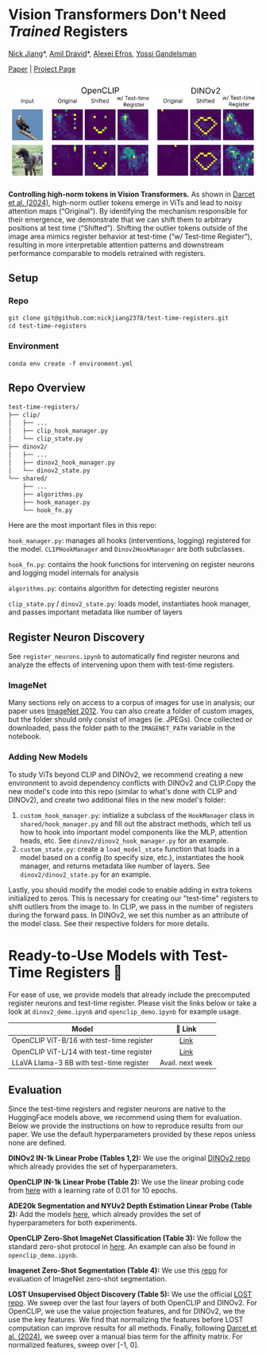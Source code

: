 # Vision Transformers Don't Need <em>Trained</em> Registers

[Nick Jiang](https://nickjiang.me)\*, [Amil Dravid](https://avdravid.github.io/)\*, [Alexei Efros](https://people.eecs.berkeley.edu/~efros/), [Yossi Gandelsman](https://yossigandelsman.github.io/)

[Paper]() | [Project Page]()

![Teaser Figure](plots/Teaser.png)

**Controlling high-norm tokens in Vision Transformers.** As shown in [Darcet et al. (2024)](https://arxiv.org/abs/2309.16588), high-norm outlier tokens emerge in ViTs and lead to noisy attention maps (“Original”). By identifying the mechanism responsible for their emergence, we demonstrate that we can shift them to arbitrary positions at test time (“Shifted”). Shifting the outlier tokens outside of the image area mimics register behavior at test-time (“w/ Test-time Register”), resulting in more interpretable attention patterns and downstream performance comparable to models retrained with registers.

## Setup

### Repo
```
git clone git@github.com:nickjiang2378/test-time-registers.git
cd test-time-registers
```

### Environment

```
conda env create -f environment.yml
```

## Repo Overview
```
test-time-registers/
├── clip/
│   ├── ...
│   ├── clip_hook_manager.py
│   └── clip_state.py
├── dinov2/
│   ├── ...
│   ├── dinov2_hook_manager.py
│   └── dinov2_state.py
└── shared/
    ├── ...
    ├── algorithms.py
    ├── hook_manager.py
    └── hook_fn.py
```
Here are the most important files in this repo:

`hook_manager.py`: manages all hooks (interventions, logging) registered for the model. `CLIPHookManager` and `Dinov2HookManager` are both subclasses.

`hook_fn.py`: contains the hook functions for intervening on register neurons and logging model internals for analysis

`algorithms.py`: contains algorithm for detecting register neurons

`clip_state.py` / `dinov2_state.py`: loads model, instantiates hook manager, and passes important metadata like number of layers

## Register Neuron Discovery

See `register_neurons.ipynb` to automatically find register neurons and analyze the effects of intervening upon them with test-time registers.

### ImageNet

Many sections rely on access to a corpus of images for use in analysis; our paper uses [ImageNet 2012](https://www.image-net.org/challenges/LSVRC/index.php). You can also create a folder of custom images, but the folder should only consist of images (ie. JPEGs). Once collected or downloaded, pass the folder path to the `IMAGENET_PATH` variable in the notebook.

### Adding New Models

To study ViTs beyond CLIP and DINOv2, we recommend creating a new environment to avoid dependency conflicts with DINOv2 and CLIP.Copy the new model's code into this repo (similar to what's done with CLIP and DINOv2), and create two additional files in the new model's folder:
1. `custom_hook_manager.py`: initialize a subclass of the `HookManager` class in `shared/hook_manager.py` and fill out the abstract methods, which tell us how to hook into important model components like the MLP, attention heads, etc. See `dinov2/dinov2_hook_manager.py` for an example.
2. `custom_state.py`: create a `load_model_state` function that loads in a model based on a config (to specify size, etc.), instantiates the hook manager, and returns metadata like number of layers. See `dinov2/dinov2_state.py` for an example.

Lastly, you should modify the model code to enable adding in extra tokens initialized to zeros. This is necessary for creating our "test-time" registers to shift outliers from the image to. In CLIP, we pass in the number of registers during the forward pass. In DINOv2, we set this number as an attribute of the model class. See their respective folders for more details.


# Ready-to-Use Models with Test-Time Registers 🤗

For ease of use, we provide models that already include the precomputed register neurons and test-time register. Please visit the links below or take a look at `dinov2_demo.ipynb` and `openclip_demo.ipynb` for example usage. 
<table style="margin: auto">
  <thead>
    <tr>
      <th>Model</th>
      <th style="text-align: center">🤗 Link</th>
    </tr>
  </thead>
  <tbody>
    <tr>
      <td>OpenCLIP ViT-B/16 with test-time register</td>
      <td style="text-align: center">
        <a href="https://huggingface.co/amildravid4292/clip-vitb16-test-time-registers">Link</a>
      </td>
    </tr>
    <tr>
      <td>OpenCLIP ViT-L/14 with test-time register</td>
      <td style="text-align: center">
        <a href="https://huggingface.co/amildravid4292/clip-vitl14-test-time-registers">Link</a>
      </td>
    </tr>
    <tr>
      <td>LLaVA Llama-3 8B with test-time register</td>
      <td style="text-align: center">
        Avail. next week
      </td>
    </tr>
  </tbody>
</table>


## Evaluation
Since the test-time registers and register neurons are native to the HuggingFace models above, we recommend using them for evaluation. Below we provide the instructions on how to reproduce results from our paper. We use the default hyperparameters provided by these repos unless none are defined. 

**DINOv2 IN-1k Linear Probe (Tables 1,2):** We use the original [DINOv2 repo](https://github.com/facebookresearch/dinov2) which already provides the set of hyperparameters.  

**OpenCLIP IN-1k Linear Probe (Table 2):** We use the linear probing code from [here](https://github.com/mlfoundations/wise-ft) with a learning rate of 0.01 for 10 epochs.  

**ADE20k Segmentation and NYUv2 Depth Estimation Linear Probe (Table 2):** Add the models [here](https://github.com/Jiawei-Yang/Denoising-ViT), which already provides the set of hyperparameters for both experiments.  

**OpenCLIP Zero-Shot ImageNet Classification (Table 3):** We follow the standard zero-shot protocol in [here](https://github.com/openai/CLIP). An example can also be found in `openclip_demo.ipynb`.  

**Imagenet Zero-Shot Segmentation (Table 4):** We use this [repo](https://github.com/yossigandelsman/clip_text_span) for evaluation of ImageNet zero-shot segmentation.  

**LOST Unsupervised Object Discovery (Table 5):** We use the official [LOST repo](https://github.com/valeoai/LOST). We sweep over the last four layers of both OpenCLIP and DINOv2. For OpenCLIP, we use the value projection features, and for DINOv2, we the use the key features. We find that normalizing the features before LOST computation can improve results for all methods. Finally, following [Darcet et al. (2024)](https://arxiv.org/abs/2309.16588), we sweep over a manual bias term for the affinity matrix. For normalized features, sweep over [-1, 0].
